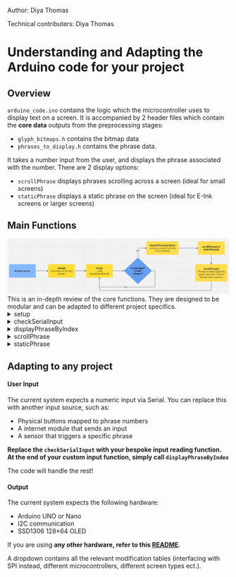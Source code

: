Author: Diya Thomas

Technical contributers: Diya Thomas

# Understanding and Adapting the Arduino code for your project

## Overview

`arduino_code.ino` contains the logic which the microcontroller uses to display text on a screen. 
It is accompanied by 2 header files which contain the **core data** outputs from the preprocessing stages:

* `glyph_bitmaps.h` contains the bitmap data
* `phrases_to_display.h` contains the phrase data. 

It takes a number input from the user, and displays the phrase associated with the number. 
There are 2 display options:

* `scrollPhrase` displays phrases scrolling across a screen (ideal for small screens)
* `staticPhrase` displays a static phrase on the screen (ideal for E-Ink screens or larger screens)

## Main Functions
<img src="../../www/assets/flowchart.png" alt="Flowchart" width="800"/>
This is an in-depth review of the core functions. 
They are designed to be modular and can be adapted to different project specifics. 

<details>
<summary>setup</summary>

Initializes the hardware.  
* Starts Serial communication (`Serial.begin`)  
* Sets up I²C (`Wire.begin`)  
* Initializes the OLED display (`display.begin(SSD1306_SWITCHCAPVCC, 0X3C);`)  
* Clears and refreshes the display 
* Prompts the user for a input (`Serial.println("Enter the number corresponding to the phrase you'd like to display")`)
</details>

<details>
<summary>checkSerialInput</summary>
  
Monitors the Serial input buffer.
* Waits for numeric input from the user (e.g., 1, 2, ...)
* Validates the input and passes the index to `displayPhraseByIndex()`
* Prints an error if the input is invalid or out of range
  
</details>
<details>
<summary>displayPhraseByIndex</summary>
  
Selects and displays the phrase corresponding to a given index.

* Retrieves phrase start and length from `phrase_starts[]` and `phrase_lengths[]`
* Points to the correct slice of `all_phrases[]`
* Sends the glyph sequence to `scrollPhrase()` (or `staticPhrase()` if preferred)
* Abstracts the phrase selection, so only an index is needed
  
</details>

<details>
<summary>scrollPhrase</summary>

Scrolls a phrase horizontally across the screen.

* Calculates the total scroll width from the unpadded glyph widths
* Starts the phrase off-screen and scrolls it one pixel at a time
* Loads each glyph from flash memory and renders it with tight spacing
* Updates the screen at each step to animate the scroll

</details>
<details>
  
<summary>staticPhrase</summary>

Displays a phrase statically (no scrolling).

* Clears the screen and centers the text vertically
* Iterates through glyphs, drawing each side by side
* Uses unpadded widths for spacing
* Updates the screen once after all glyphs are drawn

</details>

## Adapting to any project

#### User Input
The current system expects a numeric input via Serial.
You can replace this with another input source, such as:
* Physical buttons mapped to phrase numbers
* A internet module that sends an input
* A sensor that triggers a specific phrase

**Replace the `checkSerialInput` with your bespoke input reading function. At the end of your custom input function, simply call `displayPhraseByIndex`**

The code will handle the rest!

#### Output
The current system expects the following hardware:

* Arduino UNO or Nano
* I2C communication
* SSD1306 128×64 OLED

If you are using **any other hardware, refer to this [README](../../lao_messages_app_variable_width/README_Hardware_Details.md).**

A dropdown contains all the relevant modification tables (interfacing with SPI instead, different microcontrollers, different screen types ect.).
